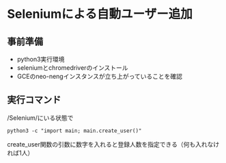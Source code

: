 # Seleniumによる自動ユーザー追加

## 事前準備
- python3実行環境
- seleniumとchromedriverのインストール
- GCEのneo-nengインスタンスが立ち上がっていることを確認

## 実行コマンド
/Selenium/にいる状態で
```
python3 -c "import main; main.create_user()"
```
create_user関数の引数に数字を入れると登録人数を指定できる（何も入れなければ1人）